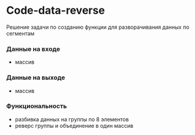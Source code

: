 # Code-data-reverse

Решение задачи по созданию функции для разворачивания данных по сегментам
### Данные на входе
- массив
### Данные на выходе
- массив
### Функциональность
- разбивка данных на группы по 8 элементов
- реверс группы и объединение в один массив
